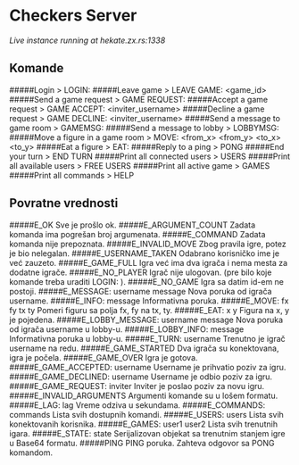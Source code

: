 Checkers Server
=============

_Live instance running at hekate.zx.rs:1338_

Komande
----------------
#####Login
	> LOGIN: <username>
#####Leave game
	> LEAVE GAME: <game_id>
#####Send a game request
	> GAME REQUEST: <username>
#####Accept a game request
	> GAME ACCEPT: <inviter_username>
#####Decline a game request
	> GAME DECLINE: <inviter_username>
#####Send a message to game room
	> GAMEMSG: <message>
#####Send a message to lobby
	> LOBBYMSG: <message>
#####Move a figure in a game room
	> MOVE: <from_x> <from_y> <to_x> <to_y>
#####Eat a figure
	> EAT: <x> <y>
#####Reply to a ping
	> PONG
#####End your turn
	> END TURN
#####Print all connected users
	> USERS
#####Print all available users
	> FREE USERS
#####Print all active game
	> GAMES
#####Print all commands
	> HELP

Povratne vrednosti
-----------
#####E_OK
	Sve je prošlo ok.
#####E_ARGUMENT_COUNT 
	Zadata komanda ima pogrešan broj argumenata.
#####E_COMMAND
	Zadata komanda nije prepoznata. 
#####E_INVALID_MOVE
	Zbog pravila igre, potez je bio nelegalan.
#####E_USERNAME_TAKEN
	Odabrano korisničko ime je već zauzeto.
#####E_GAME_FULL
	Igra već ima dva igrača i nema mesta za dodatne igrače.
#####E_NO_PLAYER
	Igrač nije ulogovan. (pre bilo koje komande treba uraditi LOGIN: <ime>).
#####E_NO_GAME
	Igra sa datim id-em ne postoji.
#####E_MESSAGE: username message
	Nova poruka od igrača username.
#####E_INFO: message
	Informativna poruka.
#####E_MOVE: fx fy tx ty
	Pomeri figuru sa polja fx, fy na tx, ty.
#####E_EAT: x y
	Figura na x, y je pojedena.
#####E_LOBBY_MESSAGE: username message
	Nova poruka od igrača username u lobby-u.
#####E_LOBBY_INFO: message
	Informativna poruka u lobby-u.
#####E_TURN: username
	Trenutno je igrač username na redu.
#####E_GAME_STARTED
	Dva igrača su konektovana, igra je počela.
#####E_GAME_OVER
	Igra je gotova.
#####E_GAME_ACCEPTED: username
	Username je prihvatio poziv za igru.
#####E_GAME_DECLINED: username
	Username je odbio poziv za igru.
#####E_GAME_REQUEST: inviter
	Inviter je poslao poziv za novu igru.
#####E_INVALID_ARGUMENTS
	Argumenti komande su u lošem formatu.
#####E_LAG: lag
	Vreme odziva u sekundama.
#####E_COMMANDS: commands
	Lista svih dostupnih komandi.
#####E_USERS: users
	Lista svih konektovanih korisnika.
#####E_GAMES: user1 user2
	Lista svih trenutnih igara.
#####E_STATE: state
	Serijalizovan objekat sa trenutnim stanjem igre u Base64 formatu.
#####PING
	PING poruka. Zahteva odgovor sa PONG komandom.
